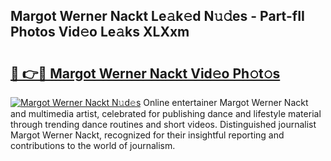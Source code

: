 ## Margot Werner Nackt Le𝚊k𝚎d N𝚞𝚍es - Part-fII Photos Vid𝚎o Le𝚊ks XLXxm

# <h2><a href="http://fbar8l0.evod.top/?m=Margot+Werner+Nackt">🔗 👉🔴 Margot Werner Nackt Vid𝚎o Ph𝚘t𝚘s</a></h2>

[![Margot Werner Nackt N𝚞d𝚎s](https://i.imgur.com/8V9OHl7.gif)](http://fbar8l0.evod.top/?m=Margot+Werner+Nackt)
Online entertainer Margot Werner Nackt and multimedia artist, celebrated for publishing dance and lifestyle material through trending dance routines and short videos. Distinguished journalist Margot Werner Nackt, recognized for their insightful reporting and contributions to the world of journalism. 
